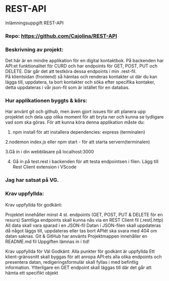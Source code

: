 # REST-API

Inlämningsuppgift REST-API

### Repo: https://github.com/Cajolina/REST-API

### Beskrivning av projekt:

Det här är en mindre applikation för en digital kontaktbok. På backenden har API:et funktionalitet för CURD och har endpoints för GET, POST, PUT och DELETE. Där går det att testköra dessa endpoints i min .rest-fil.  
På klientsidan (frontend) så hämtas och renderas kontakter ut där du kan lägga till, uppdatera, ta bort kontakter och söka efter specifika kontaker, detta uppdateras i vår json-fil som är istället för en databas.

### Hur applikationen byggts & körs:

Har använt git och github, men även gjort issues för att planera upp projektet och dela upp olika moment för att bryta ner och kunna se tydligare vad som ska göras.
För att kunna köra denna applikation måste du:

1. npm install för att installera dependencies:
   express (terminalen)

2.nodemon index.js eller npm start - för att starta servern(terminalen)

3.Gå in i din webbläsare på localhost:3000

4. Gå in på test.rest i backenden för att testa endpointsen i filen.
   Lägg till Rest Client extension i VScode

### Jag har satsat på VG.

### Krav uppfyllda:

Krav uppfyllda för godkänt:

Projektet innehåller minst 4 st. endpoints (GET, POST, PUT & DELETE för en resurs)
Samtliga endpoints skall kunna nås via en REST Client fil (.rest|.http)
All data skall vara sparad i en JSON-fil
Datan i JSON-filen skall uppdateras då något läggs till, uppdateras eller tas bort
APIét ska svara med 404 om datan saknas.
Git & GitHub har använts
Projektmappen innehåller en README.md fil
Uppgiften lämnas in i tid!

Krav uppfyllda för Väl Godkänt:
Alla punkter för godkänt är uppfyllda
Ett klient-gränssnitt skall byggas för att anropa API:ets alla olika endpoints och presentera datan, redigeringsformulär skall fyllas i med befintlig information.
Ytterligare en GET endpoint skall läggas till där det går att hämta ett specifikt objekt
